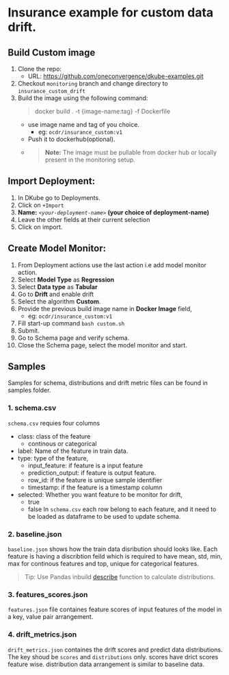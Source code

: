 # Insurance example for custom data drift.

## Build Custom image
1. Clone the repo:
    - URL: https://github.com/oneconvergence/dkube-examples.git
2. Checkout `monitoring` branch and change directory to `insurance_custom_drift`
3. Build the image using the following command:
    > docker build . -t {image-name:tag} -f Dockerfile
    - use image name and tag of you choice. 
      - eg: `ocdr/insurance_custom:v1`
    - Push it to dockerhub(optional).
    - > **Note:** The image must be pullable from docker hub or locally present in the monitoring setup. 

## Import Deployment:
1. In DKube go to Deployments.
2. Click on `+Import`
3. **Name:** *`<your-deployment-name>`* **(your choice of deployment-name)**
4. Leave the other fields at their current selection
5. Click on import. 


## Create Model Monitor:
1. From Deployment actions use the last action i.e add model monitor action.
2. Select **Model Type** as **Regression**
3. Select **Data type** as **Tabular**
4. Go to **Drift** and enable drift
5. Select the algorithm **Custom**.
6. Provide the previous build image name in **Docker Image** field,
   - eg: `ocdr/insurance_custom:v1`
7. Fill start-up command `bash custom.sh`
8. Submit.
9.  Go to Schema page and verify schema. 
10. Close the Schema page, select the model monitor and start.


## Samples
Samples for schema, distributions and drift metric files can be found in samples folder. 

### 1. schema.csv
`schema.csv` requies four columns
  - class: class of the feature
    - continous or categorical
  - label: Name of the feature in train data.
  - type: type of the feature,
    - input_feature: if feature is a input feature
    - prediction_output: if feature is output feature.
    - row_id: if the feature is unique sample identifier
    - timestamp: if the feature is a timestamp column
  - selected: Whether you want feature to be monitor for drift,
    - true
    - false
In `schema.csv` each row belong to each feature, and it need to be loaded as dataframe to be used to update schema.

### 2. baseline.json
`baseline.json` shows how the train data disribution should looks like. 
Each feature is having a discribtion feild which is required to have mean, std, min, max for continous features and top, unique for categorical features.
>Tip: Use Pandas inbuild [describe](https://pandas.pydata.org/docs/reference/api/pandas.DataFrame.describe.html) function to calculate distributions.

### 3. features_scores.json
`features.json` file containes feature scores of input features of the model in a key, value pair arrangement. 

### 4. drift_metrics.json
`drift_metrics.json` containes the drift scores and predict data distributions. The key shoud be `scores` and `distributions` only. scores have drict scores feature wise. distribution data arrangement is similar to baseline data. 
